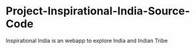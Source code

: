 # Project-Inspirational-India-Source-Code
 Inspirational India is an webapp to explore India and Indian Tribe
